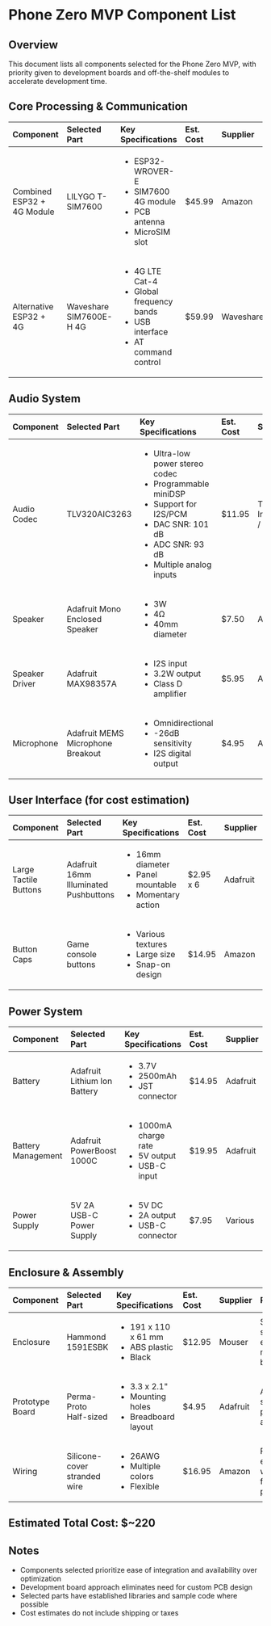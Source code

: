 # Phone Zero MVP Component List

## Overview

This document lists all components selected for the Phone Zero MVP, with priority given to development boards and off-the-shelf modules to accelerate development time.

## Core Processing & Communication

<table>
  <thead>
    <tr>
      <th align="left">Component</th>
      <th align="left">Selected Part</th>
      <th align="left">Key Specifications</th>
      <th align="left">Est. Cost</th>
      <th align="left">Supplier</th>
      <th align="left">Rationale</th>
    </tr>
  </thead>
  <tbody>
    <tr>
      <td>Combined ESP32 + 4G Module</td>
      <td>LILYGO T-SIM7600</td>
      <td>
        <ul>
          <li>ESP32-WROVER-E</li>
          <li>SIM7600 4G module</li>
          <li>PCB antenna</li>
          <li>MicroSIM slot</li>
        </ul>
      </td>
      <td>$45.99</td>
      <td>Amazon</td>
      <td>All-in-one solution eliminates integration challenges</td>
    </tr>
    <tr>
      <td>Alternative ESP32 + 4G</td>
      <td>Waveshare SIM7600E-H 4G</td>
      <td>
        <ul>
          <li>4G LTE Cat-4</li>
          <li>Global frequency bands</li>
          <li>USB interface</li>
          <li>AT command control</li>
        </ul>
      </td>
      <td>$59.99</td>
      <td>Waveshare</td>
      <td>Extensive documentation and support available</td>
    </tr>
  </tbody>
</table>

## Audio System

<table>
  <thead>
    <tr>
      <th align="left">Component</th>
      <th align="left">Selected Part</th>
      <th align="left">Key Specifications</th>
      <th align="left">Est. Cost</th>
      <th align="left">Supplier</th>
      <th align="left">Rationale</th>
    </tr>
  </thead>
  <tbody>
    <tr>
      <td>Audio Codec</td>
      <td>TLV320AIC3263</td>
      <td>
        <ul>
          <li>Ultra-low power stereo codec</li>
          <li>Programmable miniDSP</li>
          <li>Support for I2S/PCM</li>
          <li>DAC SNR: 101 dB</li>
          <li>ADC SNR: 93 dB</li>
          <li>Multiple analog inputs</li>
        </ul>
      </td>
      <td>$11.95</td>
      <td>Texas Instruments / Mouser</td>
      <td>Advanced voice processing capabilities through miniDSP, compatibility with both ESP32 (I2S) and 4G module (PCM)</td>
    </tr>
    <tr>
      <td>Speaker</td>
      <td>Adafruit Mono Enclosed Speaker</td>
      <td>
        <ul>
          <li>3W</li>
          <li>4Ω</li>
          <li>40mm diameter</li>
        </ul>
      </td>
      <td>$7.50</td>
      <td>Adafruit</td>
      <td>Pre-enclosed, easy to mount, good volume</td>
    </tr>
    <tr>
      <td>Speaker Driver</td>
      <td>Adafruit MAX98357A</td>
      <td>
        <ul>
          <li>I2S input</li>
          <li>3.2W output</li>
          <li>Class D amplifier</li>
        </ul>
      </td>
      <td>$5.95</td>
      <td>Adafruit</td>
      <td>Direct I2S from ESP32, simple integration</td>
    </tr>
    <tr>
      <td>Microphone</td>
      <td>Adafruit MEMS Microphone Breakout</td>
      <td>
        <ul>
          <li>Omnidirectional</li>
          <li>-26dB sensitivity</li>
          <li>I2S digital output</li>
        </ul>
      </td>
      <td>$4.95</td>
      <td>Adafruit</td>
      <td>Digital output reduces noise issues</td>
    </tr>
  </tbody>
</table>

## User Interface (for cost estimation)

<table>
  <thead>
    <tr>
      <th align="left">Component</th>
      <th align="left">Selected Part</th>
      <th align="left">Key Specifications</th>
      <th align="left">Est. Cost</th>
      <th align="left">Supplier</th>
      <th align="left">Rationale</th>
    </tr>
  </thead>
  <tbody>
    <tr>
      <td>Large Tactile Buttons</td>
      <td>Adafruit 16mm Illuminated Pushbuttons</td>
      <td>
        <ul>
          <li>16mm diameter</li>
          <li>Panel mountable</li>
          <li>Momentary action</li>
        </ul>
      </td>
      <td>$2.95 x 6</td>
      <td>Adafruit</td>
      <td>Large enough for easy location, distinct tactile feel</td>
    </tr>
    <tr>
      <td>Button Caps</td>
      <td>Game console buttons</td>
      <td>
        <ul>
          <li>Various textures</li>
          <li>Large size</li>
          <li>Snap-on design</li>
        </ul>
      </td>
      <td>$14.95</td>
      <td>Amazon</td>
      <td>Different shapes provide tactile differentiation</td>
    </tr>
  </tbody>
</table>

## Power System

<table>
  <thead>
    <tr>
      <th align="left">Component</th>
      <th align="left">Selected Part</th>
      <th align="left">Key Specifications</th>
      <th align="left">Est. Cost</th>
      <th align="left">Supplier</th>
      <th align="left">Rationale</th>
    </tr>
  </thead>
  <tbody>
    <tr>
      <td>Battery</td>
      <td>Adafruit Lithium Ion Battery</td>
      <td>
        <ul>
          <li>3.7V</li>
          <li>2500mAh</li>
          <li>JST connector</li>
        </ul>
      </td>
      <td>$14.95</td>
      <td>Adafruit</td>
      <td>Adequate capacity for MVP testing</td>
    </tr>
    <tr>
      <td>Battery Management</td>
      <td>Adafruit PowerBoost 1000C</td>
      <td>
        <ul>
          <li>1000mA charge rate</li>
          <li>5V output</li>
          <li>USB-C input</li>
        </ul>
      </td>
      <td>$19.95</td>
      <td>Adafruit</td>
      <td>Handles charging and provides regulated power</td>
    </tr>
    <tr>
      <td>Power Supply</td>
      <td>5V 2A USB-C Power Supply</td>
      <td>
        <ul>
          <li>5V DC</li>
          <li>2A output</li>
          <li>USB-C connector</li>
        </ul>
      </td>
      <td>$7.95</td>
      <td>Various</td>
      <td>Standard power supply, widely available</td>
    </tr>
  </tbody>
</table>

## Enclosure & Assembly

<table>
  <thead>
    <tr>
      <th align="left">Component</th>
      <th align="left">Selected Part</th>
      <th align="left">Key Specifications</th>
      <th align="left">Est. Cost</th>
      <th align="left">Supplier</th>
      <th align="left">Rationale</th>
    </tr>
  </thead>
  <tbody>
    <tr>
      <td>Enclosure</td>
      <td>Hammond 1591ESBK</td>
      <td>
        <ul>
          <li>191 x 110 x 61 mm</li>
          <li>ABS plastic</li>
          <li>Black</li>
        </ul>
      </td>
      <td>$12.95</td>
      <td>Mouser</td>
      <td>Sufficient space, easy to modify for buttons</td>
    </tr>
    <tr>
      <td>Prototype Board</td>
      <td>Perma-Proto Half-sized</td>
      <td>
        <ul>
          <li>3.3 x 2.1"</li>
          <li>Mounting holes</li>
          <li>Breadboard layout</li>
        </ul>
      </td>
      <td>$4.95</td>
      <td>Adafruit</td>
      <td>Allows for semi-permanent assembly</td>
    </tr>
    <tr>
      <td>Wiring</td>
      <td>Silicone-cover stranded wire</td>
      <td>
        <ul>
          <li>26AWG</li>
          <li>Multiple colors</li>
          <li>Flexible</li>
        </ul>
      </td>
      <td>$16.95</td>
      <td>Amazon</td>
      <td>Flexible, easy to work with for prototype</td>
    </tr>
  </tbody>
</table>

## Estimated Total Cost: $~220

## Notes

- Components selected prioritize ease of integration and availability over optimization
- Development board approach eliminates need for custom PCB design
- Selected parts have established libraries and sample code where possible
- Cost estimates do not include shipping or taxes
